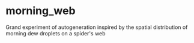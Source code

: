 # morning_web
Grand experiment of autogeneration inspired by the spatial distribution of morning dew droplets on a spider's web
